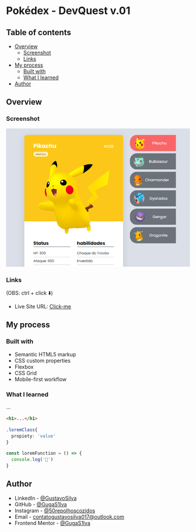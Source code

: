 # Pokédex - DevQuest v.01

## Table of contents

- [Overview](#overview)
  - [Screenshot](#screenshot)
  - [Links](#links)
- [My process](#my-process)
  - [Built with](#built-with)
  - [What I learned](#what-i-learned)
- [Author](#author)

## Overview

### Screenshot

![](./imagens-pokedex/Design/Overview.png)

### Links

(OBS: ctrl + click ⬇️)
- Live Site URL: [Click-me](https://gugas1lva.github.io/GugaTestes-008--Pokedex/)

## My process

### Built with

- Semantic HTML5 markup
- CSS custom properties
- Flexbox
- CSS Grid
- Mobile-first workflow

### What I learned

...

```html
<h1>...</h1>
```
```css
.loremClass{
  propiety: 'value'
}
```
```js
const loremFunction = () => {
  console.log('🎉')
}
```

## Author

- LinkedIn - [@GustavoSilva](https://www.linkedin.com/in/guga-silva-124706233/)
- GitHub - [@GugaS1lva](https://github.com/GugaS1lva)
- Instagram - [@50repolhoscozidos](https://www.instagram.com/50repolhoscozidos/)
- Email - [contatogustavosilva017@outlook.com](mailto:contatogustavosilva017@outlook.com)
- Frontend Mentor - [@GugaS1lva](https://www.frontendmentor.io/profile/GugaS1lva)
